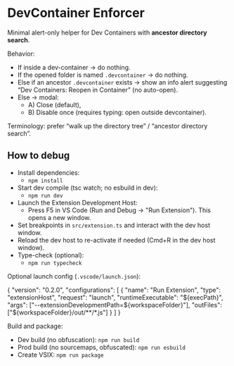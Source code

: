 # DevContainer Enforcer

Minimal alert-only helper for Dev Containers with **ancestor directory search**.

Behavior:

- If inside a dev-container → do nothing.
- If the opened folder is named `.devcontainer` → do nothing.
- Else if an ancestor `.devcontainer` exists → show an info alert suggesting “Dev Containers: Reopen in Container” (no auto-open).
- Else → modal:
  - A) Close (default),
  - B) Disable once (requires typing: open outside devcontainer).

Terminology: prefer “walk up the directory tree” / “ancestor directory search”.

## How to debug

- Install dependencies:
  - `npm install`
- Start dev compile (tsc watch; no esbuild in dev):
  - `npm run dev`
- Launch the Extension Development Host:
  - Press F5 in VS Code (Run and Debug → "Run Extension"). This opens a new window.
- Set breakpoints in `src/extension.ts` and interact with the dev host window.
- Reload the dev host to re-activate if needed (Cmd+R in the dev host window).
- Type-check (optional):
  - `npm run typecheck`

Optional launch config (`.vscode/launch.json`):

{
"version": "0.2.0",
"configurations": [
{
"name": "Run Extension",
"type": "extensionHost",
"request": "launch",
"runtimeExecutable": "${execPath}",
      "args": ["--extensionDevelopmentPath=${workspaceFolder}"],
"outFiles": ["${workspaceFolder}/out/**/*.js"]
}
]
}

Build and package:

- Dev build (no obfuscation): `npm run build`
- Prod build (no sourcemaps, obfuscated): `npm run esbuild`
- Create VSIX: `npm run package`
